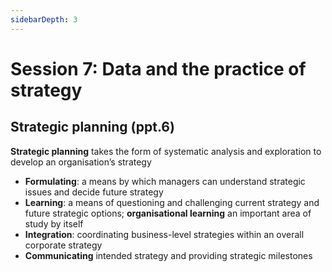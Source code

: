 ```yaml
---
sidebarDepth: 3
---
```


# Session 7: Data and the practice of strategy

## Strategic planning (ppt.6)

**Strategic planning** takes the form of systematic analysis and exploration to develop an organisation’s strategy

- **Formulating**: a means by which managers can understand strategic issues and decide future strategy
- **Learning**: a means of questioning and challenging current strategy and future strategic options; **organisational learning** an important area of study by itself
- **Integration**: coordinating business-level strategies within an overall corporate strategy
- **Communicating** intended strategy and providing strategic milestones
